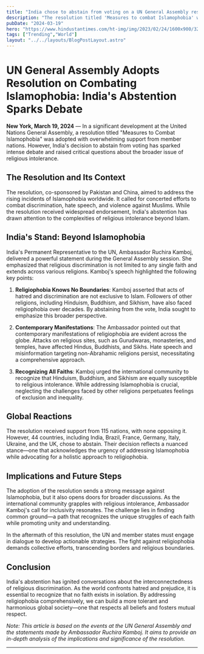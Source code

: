 ```yaml
---
title: "India chose to abstain from voting on a UN General Assembly resolution presented by Pakistan"
description: "The resolution titled 'Measures to combat Islamophobia' was adopted by the 193-member General Assembly, receiving support from 115 nations, with none opposing and 44 abstentions, including India, Brazil, France, Germany, Italy, Ukraine, and the UK"
pubDate: "2024-03-19"
hero: "https://www.hindustantimes.com/ht-img/img/2023/02/24/1600x900/32-countries-including-India-abstained-from-voting_1677253561499.jpg"
tags: ["Trending","World"]
layout: "../../layouts/BlogPostLayout.astro"
---
```

# UN General Assembly Adopts Resolution on Combating Islamophobia: India's Abstention Sparks Debate


**New York, March 19, 2024** — In a significant development at the United Nations General Assembly, a resolution titled "Measures to Combat Islamophobia" was adopted with overwhelming support from member nations. However, India's decision to abstain from voting has sparked intense debate and raised critical questions about the broader issue of religious intolerance.

## The Resolution and Its Context

The resolution, co-sponsored by Pakistan and China, aimed to address the rising incidents of Islamophobia worldwide. It called for concerted efforts to combat discrimination, hate speech, and violence against Muslims. While the resolution received widespread endorsement, India's abstention has drawn attention to the complexities of religious intolerance beyond Islam.

## India's Stand: Beyond Islamophobia

India's Permanent Representative to the UN, Ambassador Ruchira Kamboj, delivered a powerful statement during the General Assembly session. She emphasized that religious discrimination is not limited to any single faith and extends across various religions. Kamboj's speech highlighted the following key points:

1. **Religiophobia Knows No Boundaries**: Kamboj asserted that acts of hatred and discrimination are not exclusive to Islam. Followers of other religions, including Hinduism, Buddhism, and Sikhism, have also faced religiophobia over decades. By abstaining from the vote, India sought to emphasize this broader perspective.

2. **Contemporary Manifestations**: The Ambassador pointed out that contemporary manifestations of religiophobia are evident across the globe. Attacks on religious sites, such as Gurudwaras, monasteries, and temples, have affected Hindus, Buddhists, and Sikhs. Hate speech and misinformation targeting non-Abrahamic religions persist, necessitating a comprehensive approach.

3. **Recognizing All Faiths**: Kamboj urged the international community to recognize that Hinduism, Buddhism, and Sikhism are equally susceptible to religious intolerance. While addressing Islamophobia is crucial, neglecting the challenges faced by other religions perpetuates feelings of exclusion and inequality.

## Global Reactions

The resolution received support from 115 nations, with none opposing it. However, 44 countries, including India, Brazil, France, Germany, Italy, Ukraine, and the UK, chose to abstain. Their decision reflects a nuanced stance—one that acknowledges the urgency of addressing Islamophobia while advocating for a holistic approach to religiophobia.

## Implications and Future Steps

The adoption of the resolution sends a strong message against Islamophobia, but it also opens doors for broader discussions. As the international community grapples with religious intolerance, Ambassador Kamboj's call for inclusivity resonates. The challenge lies in finding common ground—a path that recognizes the unique struggles of each faith while promoting unity and understanding.

In the aftermath of this resolution, the UN and member states must engage in dialogue to develop actionable strategies. The fight against religiophobia demands collective efforts, transcending borders and religious boundaries.

## Conclusion

India's abstention has ignited conversations about the interconnectedness of religious discrimination. As the world confronts hatred and prejudice, it is essential to recognize that no faith exists in isolation. By addressing religiophobia comprehensively, we can build a more tolerant and harmonious global society—one that respects all beliefs and fosters mutual respect.

*Note: This article is based on the events at the UN General Assembly and the statements made by Ambassador Ruchira Kamboj. It aims to provide an in-depth analysis of the implications and significance of the resolution.*

---